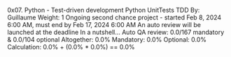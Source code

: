 0x07. Python - Test-driven development
Python
UnitTests
TDD
 By: Guillaume
 Weight: 1
 Ongoing second chance project - started Feb 8, 2024 6:00 AM, must end by Feb 17, 2024 6:00 AM
 An auto review will be launched at the deadline
In a nutshell…
Auto QA review: 0.0/167 mandatory & 0.0/104 optional
Altogether:  0.0%
Mandatory: 0.0%
Optional: 0.0%
Calculation:  0.0% + (0.0% * 0.0%)  == 0.0%
